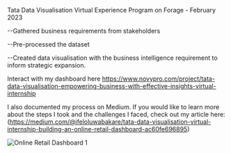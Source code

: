 Tata Data Visualisation Virtual Experience Program on Forage - February 2023

--Gathered business requirements from stakeholders

--Pre-processed the dataset

--Created data visualisation with the business intelligence requirement to inform strategic expansion.

Interact with my dashboard here https://www.novypro.com/project/tata-data-visualisation-empowering-business-with-effective-insights-virtual-internship

I also documented my process on Medium. If you would like to learn more about the steps I took and the challenges I faced, check out my article here: (https://medium.com/@ifeloluwabakare/tata-data-visualisation-virtual-internship-building-an-online-retail-dashboard-ac60fe696895)

![Online Retail Dashboard 1](https://user-images.githubusercontent.com/61271340/225336223-b3cd2b25-af74-4c0f-8c45-00f6fe9f1bde.png)


